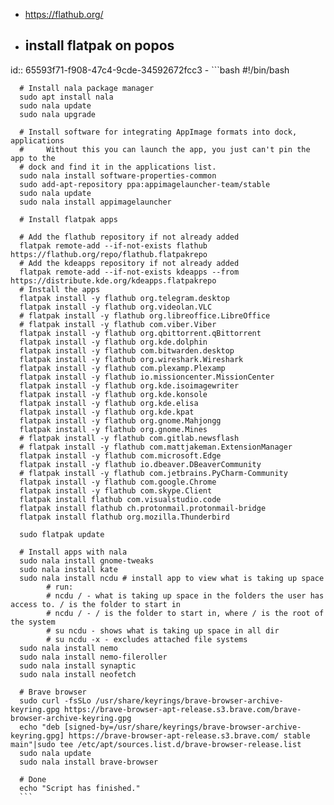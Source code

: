 - https://flathub.org/
- ## install flatpak on popos
id:: 65593f71-f908-47c4-9cde-34592672fcc3
	- ```bash
	  #!/bin/bash
	  
	  # Install nala package manager
	  sudo apt install nala
	  sudo nala update
	  sudo nala upgrade
	  
	  # Install software for integrating AppImage formats into dock, applications
	  # 	Without this you can launch the app, you just can't pin the app to the
	  #	dock and find it in the applications list.
	  sudo nala install software-properties-common
	  sudo add-apt-repository ppa:appimagelauncher-team/stable
	  sudo nala update
	  sudo nala install appimagelauncher
	  
	  # Install flatpak apps
	  
	  # Add the flathub repository if not already added
	  flatpak remote-add --if-not-exists flathub https://flathub.org/repo/flathub.flatpakrepo
	  # Add the kdeapps repository if not already added
	  flatpak remote-add --if-not-exists kdeapps --from https://distribute.kde.org/kdeapps.flatpakrepo
	  # Install the apps
	  flatpak install -y flathub org.telegram.desktop
	  flatpak install -y flathub org.videolan.VLC
	  # flatpak install -y flathub org.libreoffice.LibreOffice
	  # flatpak install -y flathub com.viber.Viber
	  flatpak install -y flathub org.qbittorrent.qBittorrent
	  flatpak install -y flathub org.kde.dolphin
	  flatpak install -y flathub com.bitwarden.desktop
	  flatpak install -y flathub org.wireshark.Wireshark
	  flatpak install -y flathub com.plexamp.Plexamp
	  flatpak install -y flathub io.missioncenter.MissionCenter
	  flatpak install -y flathub org.kde.isoimagewriter
	  flatpak install -y flathub org.kde.konsole
	  flatpak install -y flathub org.kde.elisa
	  flatpak install -y flathub org.kde.kpat
	  flatpak install -y flathub org.gnome.Mahjongg
	  flatpak install -y flathub org.gnome.Mines
	  # flatpak install -y flathub com.gitlab.newsflash
	  # flatpak install -y flathub com.mattjakeman.ExtensionManager
	  flatpak install -y flathub com.microsoft.Edge
	  flatpak install -y flathub io.dbeaver.DBeaverCommunity
	  # flatpak install -y flathub com.jetbrains.PyCharm-Community
	  flatpak install -y flathub com.google.Chrome
	  flatpak install -y flathub com.skype.Client
	  flatpak install flathub com.visualstudio.code
	  flatpak install flathub ch.protonmail.protonmail-bridge
	  flatpak install flathub org.mozilla.Thunderbird
	  
	  sudo flatpak update
	  
	  # Install apps with nala
	  sudo nala install gnome-tweaks
	  sudo nala install kate
	  sudo nala install ncdu # install app to view what is taking up space 
	        # run:
	        # ncdu / - what is taking up space in the folders the user has access to. / is the folder to start in
	        # ncdu / - / is the folder to start in, where / is the root of the system
	        # su ncdu - shows what is taking up space in all dir
	        # su ncdu -x - excludes attached file systems
	  sudo nala install nemo
	  sudo nala install nemo-fileroller
	  sudo nala install synaptic
	  sudo nala install neofetch
	  
	  # Brave browser
	  sudo curl -fsSLo /usr/share/keyrings/brave-browser-archive-keyring.gpg https://brave-browser-apt-release.s3.brave.com/brave-browser-archive-keyring.gpg
	  echo "deb [signed-by=/usr/share/keyrings/brave-browser-archive-keyring.gpg] https://brave-browser-apt-release.s3.brave.com/ stable main"|sudo tee /etc/apt/sources.list.d/brave-browser-release.list
	  sudo nala update
	  sudo nala install brave-browser
	  
	  # Done
	  echo "Script has finished."
	  ```
